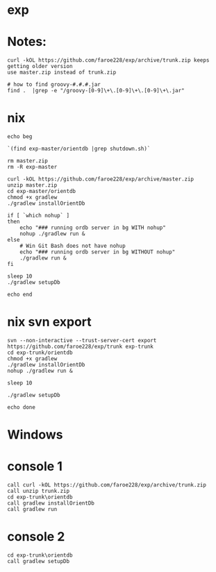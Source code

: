 # exp

# Notes:
    curl -kOL https://github.com/faroe228/exp/archive/trunk.zip keeps getting older version
    use master.zip instead of trunk.zip
    
    # how to find groovy-#.#.#.jar
    find .  |grep -e "/groovy-[0-9]\+\.[0-9]\+\.[0-9]\+\.jar"
    
# nix
    echo beg
    
    `(find exp-master/orientdb |grep shutdown.sh)`
    
    rm master.zip
    rm -R exp-master
    
    curl -kOL https://github.com/faroe228/exp/archive/master.zip
    unzip master.zip
    cd exp-master/orientdb
    chmod +x gradlew
    ./gradlew installOrientDb
    
    if [ `which nohup` ]
    then
        echo "### running ordb server in bg WITH nohup"
        nohup ./gradlew run &
    else
        # Win Git Bash does not have nohup
        echo "### running ordb server in bg WITHOUT nohup"
        ./gradlew run &
    fi
    
    sleep 10
    ./gradlew setupDb
    
    echo end
        
# nix svn export
    
    svn --non-interactive --trust-server-cert export https://github.com/faroe228/exp/trunk exp-trunk
    cd exp-trunk/orientdb
    chmod +x gradlew
    ./gradlew installOrientDb
    nohup ./gradlew run &
    
    sleep 10
    
    ./gradlew setupDb
    
    echo done


# Windows

# console 1

    call curl -kOL https://github.com/faroe228/exp/archive/trunk.zip
    call unzip trunk.zip
    cd exp-trunk\orientdb
    call gradlew installOrientDb
    call gradlew run

# console 2

    cd exp-trunk\orientdb
    call gradlew setupDb


